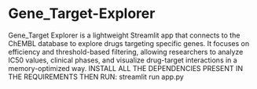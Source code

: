 # Gene_Target-Explorer
Gene_Target Explorer is a lightweight Streamlit app that connects to the ChEMBL database to explore drugs targeting specific genes. It focuses on efficiency and threshold-based filtering, allowing researchers to analyze IC50 values, clinical phases, and visualize drug-target interactions in a memory-optimized way.
INSTALL ALL THE DEPENDENCIES PRESENT IN THE REQUIREMENTS 
THEN RUN: streamlit run app.py
